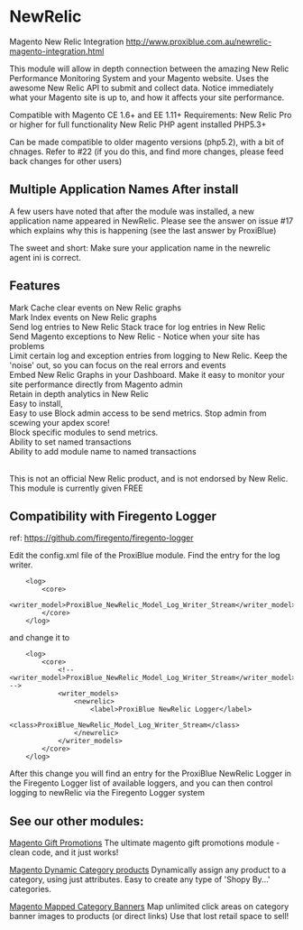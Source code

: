 NewRelic
========

Magento New Relic Integration
http://www.proxiblue.com.au/newrelic-magento-integration.html

This module will allow in depth connection between the amazing New Relic Performance Monitoring System and your Magento website. 
Uses the awesome New Relic API to submit and collect data.
Notice immediately what your Magento site is up to, and how it affects your site performance.

Compatible with Magento CE 1.6+ and EE 1.11+
Requirements:
New Relic Pro or higher for full functionality
New Relic PHP agent installed
PHP5.3+

Can be made compatible to older magento versions (php5.2), with a bit of chnages. 
Refer to #22 (if you do this, and find more changes, please feed back changes for other users)

Multiple Application Names After install
----------------------------------------

A few users have noted that after the module was installed, a new application name appeared in NewRelic.
Please see the answer on issue #17 which explains why this is happening (see the last answer by ProxiBlue)

The sweet and short: Make sure your application name in the newrelic agent ini is correct.


Features
--------
Mark Cache clear events on New Relic graphs <br/>
Mark Index events on New Relic graphs <br/>
Send log entries to New Relic Stack trace for log entries in New Relic <br/>
Send Magento exceptions to New Relic - Notice when your site has problems <br/>
Limit certain log and exception entries from logging to New Relic. Keep the 'noise' out, so you can focus on the real errors and events <br/>
Embed New Relic Graphs in your Dashboard. Make it easy to monitor your site performance directly from Magento admin <br/>
Retain in depth analytics in New Relic <br/>
Easy to install, <br/>
Easy to use Block admin access to be send metrics. Stop admin from scewing your apdex score! <br/>
Block specific modules to send metrics. <br/>
Ability to set named transactions <br/>
Ability to add module name to named transactions</br>
<br/>

This is not an official New Relic product, and is not endorsed by New Relic. This module is currently given FREE
</br>

Compatibility with Firegento Logger
------------------------------------
ref: https://github.com/firegento/firegento-logger

Edit the config.xml file of the ProxiBlue module.
Find the entry for the log writer.

        <log>
            <core>
                <writer_model>ProxiBlue_NewRelic_Model_Log_Writer_Stream</writer_model>
            </core>
        </log>

and change it to 

        <log>
            <core>
                <!-- <writer_model>ProxiBlue_NewRelic_Model_Log_Writer_Stream</writer_model> -->
                <writer_models>
                    <newrelic>
                        <label>ProxiBlue NewRelic Logger</label>
                        <class>ProxiBlue_NewRelic_Model_Log_Writer_Stream</class>
                    </newrelic>
                </writer_models>
            </core>
        </log>
        
After this change you will find an entry for the ProxiBlue NewRelic Logger in the Firegento Logger list of available loggers, and you can then control logging to newRelic via the Firegento Logger system


See our other modules:
----------------------
[Magento Gift Promotions](http://www.proxiblue.com.au/magento-gift-promotions.html)
The ultimate magento gift promotions module - clean code, and it just works!

[Magento Dynamic Category products](http://www.proxiblue.com.au/magento-dynamic-category-products.html)
Dynamically assign any product to a category, using just attributes. Easy to create any type of 'Shopy By...' categories.

[Magento Mapped Category Banners](http://www.proxiblue.com.au/magento-mapped-category-banners.html)
Map unlimited click areas on category banner images to products (or direct links) Use that lost retail space to sell!

